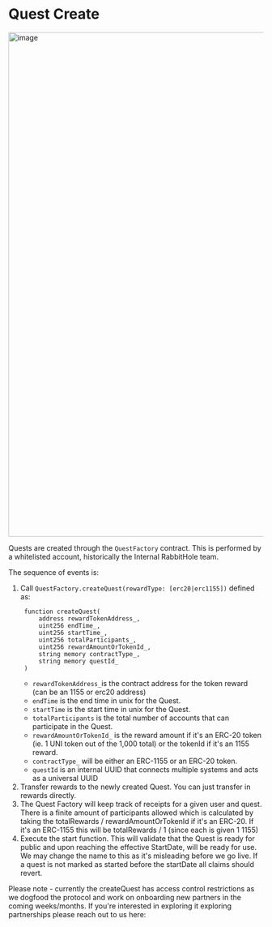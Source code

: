 # Quest Create
<img width="995" alt="image" src="https://user-images.githubusercontent.com/14314818/213344188-e1497f22-a69b-4738-97e7-43cc26ad09fa.png">


Quests are created through the `QuestFactory` contract. This is performed
by a whitelisted account, historically the Internal RabbitHole team.

The sequence of events is:

1. Call `QuestFactory.createQuest(rewardType: [erc20|erc1155])` defined as:
   ```solidity
    function createQuest(
        address rewardTokenAddress_,
        uint256 endTime_,
        uint256 startTime_,
        uint256 totalParticipants_,
        uint256 rewardAmountOrTokenId_,
        string memory contractType_,
        string memory questId_
    )
   ```
    - `rewardTokenAddress_`is the contract address for the token reward (can be an 1155 or erc20 address)
    - `endTime` is the end time in unix for the Quest.
    - `startTime` is the start time in unix for the Quest.
    - `totalParticipants` is the total number of accounts that can participate in the Quest.
    - `rewardAmountOrTokenId_` is the reward amount if it's an ERC-20 token (ie. 1 UNI token out of the 1,000 total) or the tokenId if it's an 1155 reward.
    - `contractType_` will be either an ERC-1155 or an ERC-20 token.
    - `questId` is an internal UUID that connects multiple systems and acts as a universal UUID
2. Transfer rewards to the newly created Quest. You can just transfer in rewards directly.
3. The Quest Factory will keep track of receipts for a given user and quest. There is a finite amount of participants allowed which is calculated by taking the totalRewards / rewardAmountOrTokenId if it's an ERC-20. If it's an ERC-1155 this will be totalRewards / 1 (since each is given 1 1155)
4. Execute the start function. This will validate that the Quest is ready for public and upon reaching the effective StartDate, will be ready for use. We may change the name to this as it's misleading before we go live. If a quest is not marked as started before the startDate all claims should revert.

Please note - currently the createQuest has access control restrictions as we dogfood the protocol and work on onboarding new partners in the coming weeks/months. If you're interested in exploring it exploring partnerships please reach out to us here:
